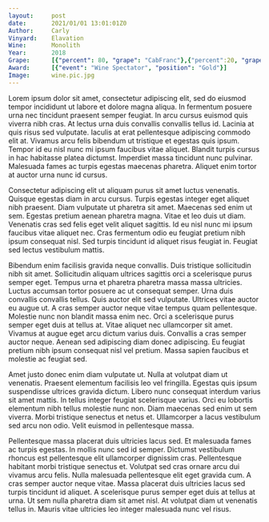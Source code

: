 ```yaml
---
layout:     post
date:       2021/01/01 13:01:01Z0
Author:     Carly
Vinyard:    Elavation
Wine:       Monolith
Year:       2018
Grape:      [{"percent": 80, "grape": "CabFranc"},{"percent":20, "grape": "Syrah"}]
Award:      [{"event": "Wine Spectator", "position": "Gold"}]
Image:      wine.pic.jpg
---
```

Lorem ipsum dolor sit amet, consectetur adipiscing elit, sed do eiusmod tempor incididunt ut labore et dolore magna aliqua. In fermentum posuere urna nec tincidunt praesent semper feugiat. In arcu cursus euismod quis viverra nibh cras. At lectus urna duis convallis convallis tellus id. Lacinia at quis risus sed vulputate. Iaculis at erat pellentesque adipiscing commodo elit at. Vivamus arcu felis bibendum ut tristique et egestas quis ipsum. Tempor id eu nisl nunc mi ipsum faucibus vitae aliquet. Blandit turpis cursus in hac habitasse platea dictumst. Imperdiet massa tincidunt nunc pulvinar. Malesuada fames ac turpis egestas maecenas pharetra. Aliquet enim tortor at auctor urna nunc id cursus.

Consectetur adipiscing elit ut aliquam purus sit amet luctus venenatis. Quisque egestas diam in arcu cursus. Turpis egestas integer eget aliquet nibh praesent. Diam vulputate ut pharetra sit amet. Maecenas sed enim ut sem. Egestas pretium aenean pharetra magna. Vitae et leo duis ut diam. Venenatis cras sed felis eget velit aliquet sagittis. Id eu nisl nunc mi ipsum faucibus vitae aliquet nec. Cras fermentum odio eu feugiat pretium nibh ipsum consequat nisl. Sed turpis tincidunt id aliquet risus feugiat in. Feugiat sed lectus vestibulum mattis.

Bibendum enim facilisis gravida neque convallis. Duis tristique sollicitudin nibh sit amet. Sollicitudin aliquam ultrices sagittis orci a scelerisque purus semper eget. Tempus urna et pharetra pharetra massa massa ultricies. Luctus accumsan tortor posuere ac ut consequat semper. Urna duis convallis convallis tellus. Quis auctor elit sed vulputate. Ultrices vitae auctor eu augue ut. A cras semper auctor neque vitae tempus quam pellentesque. Molestie nunc non blandit massa enim nec. Orci a scelerisque purus semper eget duis at tellus at. Vitae aliquet nec ullamcorper sit amet. Vivamus at augue eget arcu dictum varius duis. Convallis a cras semper auctor neque. Aenean sed adipiscing diam donec adipiscing. Eu feugiat pretium nibh ipsum consequat nisl vel pretium. Massa sapien faucibus et molestie ac feugiat sed.

Amet justo donec enim diam vulputate ut. Nulla at volutpat diam ut venenatis. Praesent elementum facilisis leo vel fringilla. Egestas quis ipsum suspendisse ultrices gravida dictum. Libero nunc consequat interdum varius sit amet mattis. In tellus integer feugiat scelerisque varius. Orci eu lobortis elementum nibh tellus molestie nunc non. Diam maecenas sed enim ut sem viverra. Morbi tristique senectus et netus et. Ullamcorper a lacus vestibulum sed arcu non odio. Velit euismod in pellentesque massa.

Pellentesque massa placerat duis ultricies lacus sed. Et malesuada fames ac turpis egestas. In mollis nunc sed id semper. Dictumst vestibulum rhoncus est pellentesque elit ullamcorper dignissim cras. Pellentesque habitant morbi tristique senectus et. Volutpat sed cras ornare arcu dui vivamus arcu felis. Nulla malesuada pellentesque elit eget gravida cum. A cras semper auctor neque vitae. Massa placerat duis ultricies lacus sed turpis tincidunt id aliquet. A scelerisque purus semper eget duis at tellus at urna. Ut sem nulla pharetra diam sit amet nisl. At volutpat diam ut venenatis tellus in. Mauris vitae ultricies leo integer malesuada nunc vel risus.
